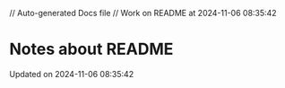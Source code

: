 // Auto-generated Docs file
// Work on README at 2024-11-06 08:35:42
# Notes about README
Updated on 2024-11-06 08:35:42
